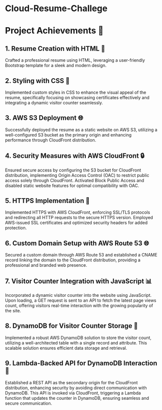 # Cloud-Resume-Challege

# Project Achievements 🚀

## 1. Resume Creation with HTML 📄
Crafted a professional resume using HTML, leveraging a user-friendly Bootstrap template for a sleek and modern design.

## 2. Styling with CSS 🎨
Implemented custom styles in CSS to enhance the visual appeal of the resume, specifically focusing on showcasing certificates effectively and integrating a dynamic visitor counter seamlessly.

## 3. AWS S3 Deployment 🌐
Successfully deployed the resume as a static website on AWS S3, utilizing a well-configured S3 bucket as the primary origin and enhancing performance through CloudFront distribution.

## 4. Security Measures with AWS CloudFront 🔒
Ensured secure access by configuring the S3 bucket for CloudFront distribution, implementing Origin Access Control (OAC) to restrict public access solely through CloudFront. Activated Block Public Access and disabled static website features for optimal compatibility with OAC.

## 5. HTTPS Implementation 🔐
Implemented HTTPS with AWS CloudFront, enforcing SSL/TLS protocols and redirecting all HTTP requests to the secure HTTPS version. Employed AWS-issued SSL certificates and optimized security headers for added protection.

## 6. Custom Domain Setup with AWS Route 53 🌐
Secured a custom domain through AWS Route 53 and established a CNAME record linking the domain to the CloudFront distribution, providing a professional and branded web presence.

## 7. Visitor Counter Integration with JavaScript 📊
Incorporated a dynamic visitor counter into the website using JavaScript. Upon loading, a GET request is sent to an API to fetch the latest page views count, offering visitors real-time interaction with the growing popularity of the site.

## 8. DynamoDB for Visitor Counter Storage 💾
Implemented a robust AWS DynamoDB solution to store the visitor count, utilizing a well-architected table with a single record and attribute. This scalable solution ensures efficient data storage and retrieval.

## 9. Lambda-Backed API for DynamoDB Interaction 🚀
Established a REST API as the secondary origin for the CloudFront distribution, enhancing security by avoiding direct communication with DynamoDB. This API is invoked via CloudFront, triggering a Lambda function that updates the counter in DynamoDB, ensuring seamless and secure communication.
